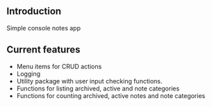 ## Introduction 
Simple console notes app 
## Current features 
- Menu items for CRUD actions
- Logging
- Utility package with user input checking functions.
- Functions for listing archived, active and note categories
- Functions for counting archived, active notes and note categories
